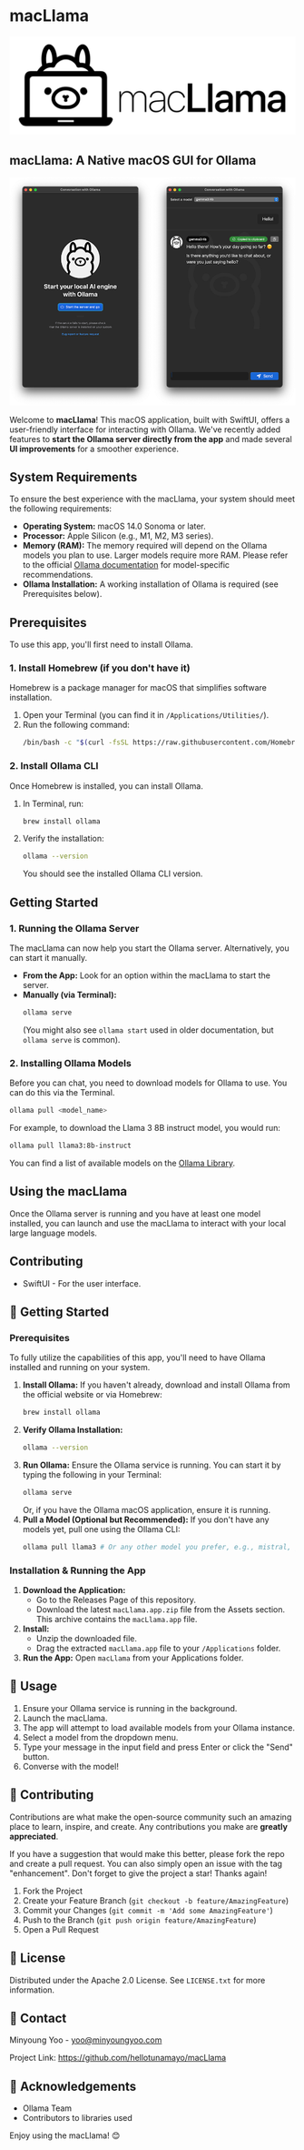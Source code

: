 # macLlama

![macLlama preview image](macllama_logo.png)

## macLlama: A Native macOS GUI for Ollama

![macLlama preview image](ollama_preview.png) 

Welcome to **macLlama**! This macOS application, built with SwiftUI, offers a user-friendly interface for interacting with Ollama. We've recently added features to **start the Ollama server directly from the app** and made several **UI improvements** for a smoother experience.

## System Requirements

To ensure the best experience with the macLlama, your system should meet the following requirements:

*   **Operating System:** macOS 14.0 Sonoma or later.
*   **Processor:** Apple Silicon (e.g., M1, M2, M3 series).
*   **Memory (RAM):** The memory required will depend on the Ollama models you plan to use. Larger models require more RAM. Please refer to the official [Ollama documentation](https://github.com/ollama/ollama/blob/main/docs/faq.md#what-are-the-system-requirements-to-run-ollama) for model-specific recommendations.
*   **Ollama Installation:** A working installation of Ollama is required (see Prerequisites below).

## Prerequisites

To use this app, you'll first need to install Ollama.

### 1. Install Homebrew (if you don't have it)

Homebrew is a package manager for macOS that simplifies software installation.

1.  Open your Terminal (you can find it in `/Applications/Utilities/`).
2.  Run the following command:
    ```bash
    /bin/bash -c "$(curl -fsSL https://raw.githubusercontent.com/Homebrew/install/HEAD/install.sh)"
    ```

### 2. Install Ollama CLI

Once Homebrew is installed, you can install Ollama.

1.  In Terminal, run:
    ```bash
    brew install ollama
    ```
2.  Verify the installation:
    ```bash
    ollama --version
    ```
    You should see the installed Ollama CLI version.

## Getting Started

### 1. Running the Ollama Server

The macLlama can now help you start the Ollama server. Alternatively, you can start it manually.

*   **From the App:** Look for an option within the macLlama to start the server.
*   **Manually (via Terminal):**
    ```bash
    ollama serve
    ```
    (You might also see `ollama start` used in older documentation, but `ollama serve` is common).

### 2. Installing Ollama Models

Before you can chat, you need to download models for Ollama to use. You can do this via the Terminal.

```bash
ollama pull <model_name>
```
For example, to download the Llama 3 8B instruct model, you would run:
```bash
ollama pull llama3:8b-instruct
```
You can find a list of available models on the [Ollama Library](https://ollama.com/library).

## Using the macLlama

Once the Ollama server is running and you have at least one model installed, you can launch and use the macLlama to interact with your local large language models.

## Contributing

*   SwiftUI - For the user interface.

## 🚀 Getting Started

### Prerequisites

To fully utilize the capabilities of this app, you'll need to have Ollama installed and running on your system.

1.  **Install Ollama:**
    If you haven't already, download and install Ollama from the official website or via Homebrew:
    ```bash
    brew install ollama
    ```
2.  **Verify Ollama Installation:**
    ```bash
    ollama --version
    ```
3.  **Run Ollama:**
    Ensure the Ollama service is running. You can start it by typing the following in your Terminal:
    ```bash
    ollama serve
    ```
    Or, if you have the Ollama macOS application, ensure it is running.
4.  **Pull a Model (Optional but Recommended):**
    If you don't have any models yet, pull one using the Ollama CLI:
    ```bash
    ollama pull llama3 # Or any other model you prefer, e.g., mistral, gemma
    ```

### Installation & Running the App

1.  **Download the Application:**
    *   Go to the Releases Page of this repository.
    *   Download the latest `macLlama.app.zip` file from the Assets section. This archive contains the `macLlama.app` file.
2.  **Install:**
    *   Unzip the downloaded file.
    *   Drag the extracted `macLlama.app` file to your `/Applications` folder.
3.  **Run the App:**
    Open `macLlama` from your Applications folder.

## 📖 Usage

1.  Ensure your Ollama service is running in the background.
2.  Launch the macLlama.
3.  The app will attempt to load available models from your Ollama instance.
4.  Select a model from the dropdown menu.
5.  Type your message in the input field and press Enter or click the "Send" button.
6.  Converse with the model!

## 🤝 Contributing

Contributions are what make the open-source community such an amazing place to learn, inspire, and create. Any contributions you make are **greatly appreciated**.

If you have a suggestion that would make this better, please fork the repo and create a pull request. You can also simply open an issue with the tag "enhancement".
Don't forget to give the project a star! Thanks again!

1.  Fork the Project
2.  Create your Feature Branch (`git checkout -b feature/AmazingFeature`)
3.  Commit your Changes (`git commit -m 'Add some AmazingFeature'`)
4.  Push to the Branch (`git push origin feature/AmazingFeature`)
5.  Open a Pull Request

## 📜 License

Distributed under the Apache 2.0 License. See `LICENSE.txt` for more information.

## 📧 Contact

Minyoung Yoo - yoo@minyoungyoo.com

Project Link: https://github.com/hellotunamayo/macLlama

## 🙏 Acknowledgements

*   Ollama Team
*   Contributors to libraries used

Enjoy using the macLlama! 😊
